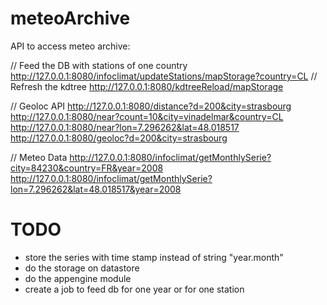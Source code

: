 meteoArchive
============

API to access meteo archive:


// Feed the DB with stations of one country
http://127.0.0.1:8080/infoclimat/updateStations/mapStorage?country=CL
// Refresh the kdtree
http://127.0.0.1:8080/kdtreeReload/mapStorage

// Geoloc API
http://127.0.0.1:8080/distance?d=200&city=strasbourg
http://127.0.0.1:8080/near?count=10&city=vinadelmar&country=CL
http://127.0.0.1:8080/near?lon=7.296262&lat=48.018517
http://127.0.0.1:8080/geoloc?d=200&city=strasbourg

// Meteo Data
http://127.0.0.1:8080/infoclimat/getMonthlySerie?city=84230&country=FR&year=2008
http://127.0.0.1:8080/infoclimat/getMonthlySerie?lon=7.296262&lat=48.018517&year=2008




TODO
====

- store the series with time stamp instead of string "year.month"
- do the storage on datastore
- do the appengine module
- create a job to feed db for one year or for one station
